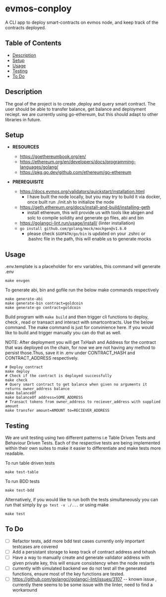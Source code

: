 # evmos-conploy
A CLI app to deploy smart-contracts on evmos node, and keep track of the contracts deployed.

## Table of Contents
* [Description](#description)
* [Setup](#setup)
* [Usage](#usage)
* [Testing](#testing)
* [To Do](#todo)

## Description

The goal of the project is to create ,deploy and query smart contract. The user should be able to transfer balance, get balance and deployment reciept.
we are currently using go-ethereum, but this should adapt to other libraries in future.

## Setup

- **RESOURCES**
    * https://goethereumbook.org/en/
    * https://ethereum.org/en/developers/docs/programming-languages/golang/
    * https://pkg.go.dev/github.com/ethereum/go-ethereum

- **PREREQUISITE**
    * https://docs.evmos.org/validators/quickstart/installation.html
        - I have built the node locally, but you may try to build it via docker, once built run ./init.sh to initialize the node
    * https://geth.ethereum.org/docs/install-and-build/installing-geth
        - install ethereum, this will provide us with tools like abigen and solc to compile solidity and generate go files, abi and bin
    * https://golangci-lint.run/usage/install/ (linter installation)
    * `go install github.com/golang/mock/mockgen@v1.6.0`
        - please check `$GOPATH/go/bin` is updated on your .zshrc or .bashrc file in the path, this will enable us to generate mocks
## Usage
.env.template is a placeholder for env variables, this command will generate .env
```
make envgen
```

To generate abi, bin and gofile run the below make commands respectively
```
make generate-abi
make generate-bin contract=goldcoin
make generate-go contract=goldcoin
```

Build program with `make build` and then trigger cli functions to deploy, check , read or transact and interact
with smartcontracts. Use the below command. The make command is just for
convinience here. If you would like to build and trigger manually you can
do that as well.

NOTE: After deployment you will get TxHash and Address for the contract that was deployed on the chain, for now we are not
having any method to persist those.Thus, save it in .env under CONTRACT_HASH and CONTRACT_ADDRESS respectively.

```
# Deploy contract
make deploy
# Check if the contract is deployed successfully
make check
# Query smart contract to get balance when given no arguments it returns owner_address balance
make balanceOf
make balanceOf address=SOME_ADDRESS
# Transact tokens from owner_address to reciever_address with supplied amount
make transfer amount=AMOUNT to=RECIEVER_ADDRESS
```

## Testing

We are unit testing using two different patterns i.e Table Driven Tests and Behaviour Driven Tests.
Each of the respective tests are being implemented within their own suites to make it easier to
differentiate and make tests more readable.

To run table driven tests
```
make test-table
```

To run BDD tests
```
make test-bdd
```

Alternatively, if you would like to run both the tests simultaneously you can run that simply
by `go test -v ./...` or using make
```
make test
```

## To Do

- [ ] Refactor tests, add more bdd test cases currently only important testcases are covered
- [ ] Add a persistant storage to keep track of contract address and txhash
- [ ] Have a way to manually create and generate validator address with given private key, this will ensure consistency when the node restarts
- [ ] currently with simulated backend we do not test all the generated functions, ensure most of the key functions are tested.
- [ ] https://github.com/golangci/golangci-lint/issues/3107 -- known issue , currently there seems to be some issue with the linter, need to find a workaround
